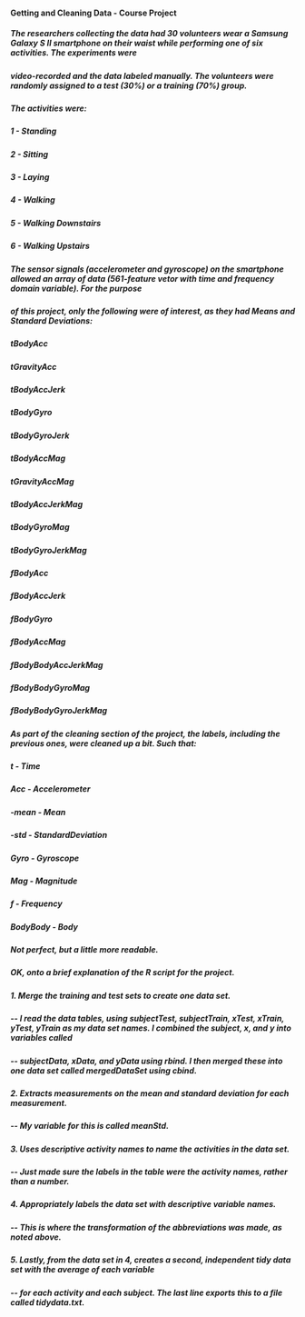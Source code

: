 #### Getting and Cleaning Data - Course Project

##### The researchers collecting the data had 30 volunteers wear a Samsung Galaxy S II smartphone on their waist while performing one of six activities.  The experiments were   
##### video-recorded and the data labeled manually. The volunteers were randomly assigned to a test (30%) or a training (70%) group.

##### The activities were:

#####    1 - Standing
#####    2 - Sitting
#####    3 - Laying
#####    4 - Walking
#####    5 - Walking Downstairs
#####    6 - Walking Upstairs

##### The sensor signals (accelerometer and gyroscope) on the smartphone allowed an array of data (561-feature vetor with time and frequency domain variable). For the purpose
##### of this project, only the following were of interest, as they had Means and Standard Deviations:

#####    tBodyAcc
#####    tGravityAcc
#####    tBodyAccJerk
#####    tBodyGyro
#####    tBodyGyroJerk
#####    tBodyAccMag
#####    tGravityAccMag
#####    tBodyAccJerkMag
#####    tBodyGyroMag
#####    tBodyGyroJerkMag
#####    fBodyAcc
#####    fBodyAccJerk
#####    fBodyGyro
#####    fBodyAccMag
#####    fBodyBodyAccJerkMag
#####    fBodyBodyGyroMag
#####    fBodyBodyGyroJerkMag

##### As part of the cleaning section of the project, the labels, including the previous ones, were cleaned up a bit.  Such that:

#####    t - Time
#####    Acc - Accelerometer
#####    -mean - Mean
#####    -std - StandardDeviation
#####    Gyro - Gyroscope
#####    Mag - Magnitude
#####    f - Frequency
#####    BodyBody - Body

##### Not perfect, but a little more readable.

##### OK, onto a brief explanation of the R script for the project. 

##### 1. Merge the training and test sets to create one data set.
##### -- I read the data tables, using subjectTest, subjectTrain, xTest, xTrain, yTest, yTrain as my data set names. I combined the subject, x, and y into variables called  
##### -- subjectData, xData, and yData using rbind. I then merged these into one data set called mergedDataSet using cbind.

##### 2. Extracts measurements on the mean and standard deviation for each measurement.
##### -- My variable for this is called meanStd.

##### 3. Uses descriptive activity names to name the activities in the data set.
##### -- Just made sure the labels in the table were the activity names, rather than a number.

##### 4. Appropriately labels the data set with descriptive variable names.
##### -- This is where the transformation of the abbreviations was made, as noted above.

##### 5. Lastly, from the data set in 4, creates a second, independent tidy data set with the average of each variable
##### -- for each activity and each subject.  The last line exports this to a file called tidydata.txt.


